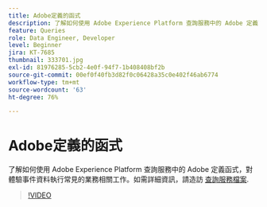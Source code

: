 ```yaml
---
title: Adobe定義的函式
description: 了解如何使用 Adobe Experience Platform 查詢服務中的 Adobe 定義函式，對體驗事件資料執行常見的業務相關工作。
feature: Queries
role: Data Engineer, Developer
level: Beginner
jira: KT-7685
thumbnail: 333701.jpg
exl-id: 81976285-5cb2-4e0f-94f7-1b408408bf2b
source-git-commit: 00ef0f40fb3d82f0c06428a35c0e402f46ab6774
workflow-type: tm+mt
source-wordcount: '63'
ht-degree: 76%

---
```


# Adobe定義的函式

了解如何使用 Adobe Experience Platform 查詢服務中的 Adobe 定義函式，對體驗事件資料執行常見的業務相關工作。如需詳細資訊，請造訪 [查詢服務檔案](https://experienceleague.adobe.com/docs/experience-platform/query/home.html?lang=zh-Hant).

>[!VIDEO](https://video.tv.adobe.com/v/333701?learn=on)
